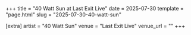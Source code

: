 +++
title = "40 Watt Sun at Last Exit Live"
date = 2025-07-30
template = "page.html"
slug = "2025-07-30-40-watt-sun"

[extra]
artist = "40 Watt Sun"
venue = "Last Exit Live"
venue_url = ""
+++
